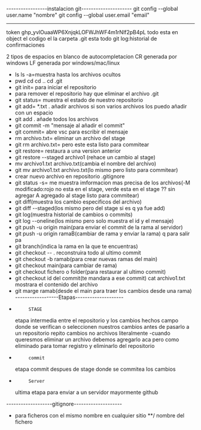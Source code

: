 -----------------instalacion git---------------------
  git config --global user.name "nombre"
  git config --global user.email "email"

------------------------------------------------------
  token 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
todo esta en object el codigo
el la carpeta .git esta todo
  git log:historial de confirmaciones

  2 tipos de espacios en blanco de autocompletacion
   CR  generada por windows 
   LF  generada por windows/mac/linux

  - ls    ls -a=muestra hasta los archivos ocultos
  - pwd   cd   cd ..  cd .git
  - git init= para iniciar el repositorio
  - para remover el repositorio hay que eliminar el archivo .git
  - git status= muestra el estado de nuestro repositorio
  - git add= *.txt . añadir archivos si son varios archivos los puedo añadir con un espacio 
  - git add . añade todos los archivos
  - git commit -m "mensaje al añadir el commit"
  - git commit= abre vsc para escribir el mensaje
  - rm archivo.txt= eliminar un archivo del stage
  - git rm archivo.txt= pero este esta listo para commitear 
  - git restore= restaura a una version anterior
  - git restore --staged archivo1 (rehace un cambio al stage)
  - mv archivo1.txt archivo.txt(cambia el nombre del archivo)
  - git mv archivo1.txt archivo.txt(lo mismo pero listo para commitear)
  - crear nuevo archivo en repositorio .gitignore
  - git status -s= me muestra imformacion mas precisa de los archivos(-M modificado:rojo no esta en el stage, verde esta en el stage
     ?? sin agregar  A agregado al stage listo para commitear)
  - git diff(muestra los cambio especificos del archivo)
  - git diff --staged(los mismo pero del stage si es q ya fue add)
  - git log(muestra historial de cambios o commits)
  - git log --oneline(los mismo pero solo muestra el id y el mensaje)
  - git push -u origin main(para enviar el commit de la rama al servidor)
  - git push -u origin ramaB(cambiar de rama y enviar la rama)
            q para salir pa
  - git branch(indica la rama en la que te encuentras)
  - git checkout -- . reconstruira todo al ultimo commit
  - git checkout -b ramab(para crear nuevas ramas del main)
  - git checkout main(para cambiar de rama)
  - git checkout fichero o folder(para restaurar al ultimo commit)
  - git checkout id del commit(te mandara a ese commit)
     cat archivo1.txt mostrara el contenido del archivo
  - git marge ramab(desde el main para traer los cambios desde una rama)
------------------Etapas--------------------
*          STAGE
  etapa intermedia entre el repositorio y los cambios hechos
  campo donde se verifican o seleccionen nuestros cambios antes de pasarlo a un repositorio repito cambios no archivos literalmente
    -cuando queresmos eliminar un archivo debemos agregarlo aca pero como eliminado para tomar registro y eliminarlo del repositorio
*          commit
  etapa commit despues de stage
  donde se commitea los cambios
*          Server
  ultima etapa para enviar a un servidor mayormente github

-------------------gitignore--------------------
* para ficheros con el mismo nombre en cualquier sitio
  **/ nombre del fichero
